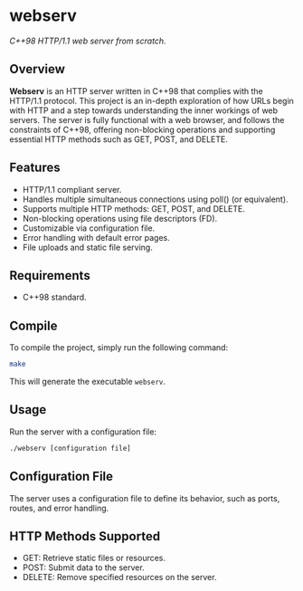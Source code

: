 # webserv
*C++98 HTTP/1.1 web server from scratch.*

## Overview
**Webserv** is an HTTP server written in C++98 that complies with the HTTP/1.1 protocol. This project is an in-depth exploration of how URLs begin with HTTP and a step towards understanding the inner workings of web servers. The server is fully functional with a web browser, and follows the constraints of C++98, offering non-blocking operations and supporting essential HTTP methods such as GET, POST, and DELETE.

## Features
- HTTP/1.1 compliant server.
- Handles multiple simultaneous connections using poll() (or equivalent).
- Supports multiple HTTP methods: GET, POST, and DELETE.
- Non-blocking operations using file descriptors (FD).
- Customizable via configuration file.
- Error handling with default error pages.
- File uploads and static file serving.
  
## Requirements
- C++98 standard.

## Compile
To compile the project, simply run the following command:
``` bash
make
```
This will generate the executable `webserv`.

## Usage
Run the server with a configuration file:

```bash
./webserv [configuration file]
```

## Configuration File
The server uses a configuration file to define its behavior, such as ports, routes, and error handling.

## HTTP Methods Supported
- GET: Retrieve static files or resources.
- POST: Submit data to the server.
- DELETE: Remove specified resources on the server.
